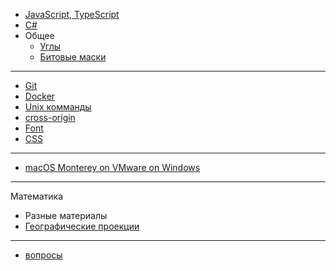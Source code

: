 - [JavaScript, TypeScript](./docs/js/README.md)
- [C#](./docs/c_sharp/README.md)
- Общее
  - [Углы](./docs/common/angles/README.md)
  - [Битовые маски](./docs/common/bit-mask.md)

____

- [Git](./docs/git/README.md)
- [Docker](./docs/docker.md)
- [Unix комманды](./docs/unix-commands.md)
- [cross-origin](./docs/cross-origin.md)
- [Font](./docs/font/README.md)
- [CSS](./docs/css/README.md)

____

- [macOS Monterey on VMware on Windows](./docs/macos-monterey-on-vmware-on-windows-pc/README.md)

____

Математика
- Разные материалы
- [Географические проекции](docs/math/geo/geo-projections.md)

____

- [вопросы](./docs/questions/README.md)
